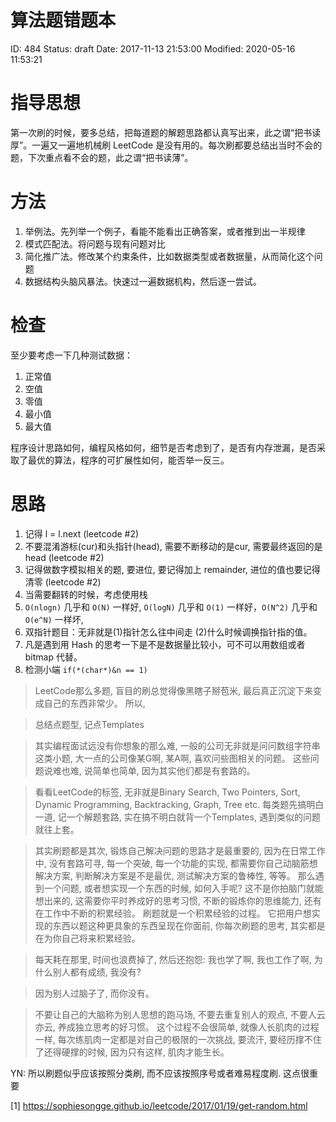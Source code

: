 # 算法题错题本


ID: 484
Status: draft
Date: 2017-11-13 21:53:00
Modified: 2020-05-16 11:53:21


# 指导思想

第一次刷的时候，要多总结，把每道题的解题思路都认真写出来，此之谓“把书读厚”。一遍又一遍地机械刷 LeetCode 是没有用的。每次刷都要总结出当时不会的题，下次重点看不会的题，此之谓“把书读薄”。

# 方法

1. 举例法。先列举一个例子，看能不能看出正确答案，或者推到出一半规律
2. 模式匹配法。将问题与现有问题对比
3. 简化推广法。修改某个约束条件，比如数据类型或者数据量，从而简化这个问题
4. 数据结构头脑风暴法。快速过一遍数据机构，然后逐一尝试。

# 检查

至少要考虑一下几种测试数据：

1. 正常值
2. 空值
3. 零值
4. 最小值
5. 最大值

程序设计思路如何，编程风格如何，细节是否考虑到了，是否有内存泄漏，是否采取了最优的算法，程序的可扩展性如何，能否举一反三。


# 思路

1. 记得 l = l.next (leetcode #2)
2. 不要混淆游标(cur)和头指针(head), 需要不断移动的是cur, 需要最终返回的是head (leetcode #2)
3. 记得做数字模拟相关的题, 要进位, 要记得加上 remainder, 进位的值也要记得清零 (leetcode #2)
4. 当需要翻转的时候，考虑使用栈
5. `O(nlogn)` 几乎和 `O(N)` 一样好, `O(logN)` 几乎和 `O(1)` 一样好，`O(N^2)` 几乎和 `O(e^N)` 一样坏, 
6. 双指针题目：无非就是(1)指针怎么往中间走 (2)什么时候调换指针指的值。
7. 凡是遇到用 Hash 的思考一下是不是数据量比较小，可不可以用数组或者 bitmap 代替。
8. 检测小端 `if(*(char*)&n == 1)`


> LeetCode那么多题, 盲目的刷总觉得像黑瞎子掰苞米, 最后真正沉淀下来变成自己的东西非常少。 所以, 

> 总结点题型, 记点Templates
	
> 其实编程面试远没有你想象的那么难, 一般的公司无非就是问问数组字符串这类小题, 大一点的公司像某G啊, 某A啊, 喜欢问些图相关的问题。 这些问题说难也难, 说简单也简单, 因为其实他们都是有套路的。

> 看看LeetCode的标签, 无非就是Binary Search, Two Pointers, Sort, Dynamic Programming, Backtracking, Graph, Tree etc. 每类题先搞明白一道, 记一个解题套路, 实在搞不明白就背一个Templates, 遇到类似的问题就往上套。

> 其实刷题都是其次, 锻炼自己解决问题的思路才是最重要的, 因为在日常工作中, 没有套路可寻, 每一个突破, 每一个功能的实现, 都需要你自己动脑筋想解决方案, 判断解决方案是不是最优, 测试解决方案的鲁棒性, 等等。 那么遇到一个问题, 或者想实现一个东西的时候, 如何入手呢? 这不是你拍脑门就能 想出来的, 这需要你平时养成好的思考习惯, 不断的锻炼你的思维能力, 还有在工作中不断的积累经验。 刷题就是一个积累经验的过程。 它把用户想实现的东西以题这种更具象的东西呈现在你面前, 你每次刷题的思考, 其实都是在为你自己将来积累经验。 

> 每天耗在那里, 时间也浪费掉了, 然后还抱怨: 我也学了啊, 我也工作了啊, 为什么别人都有成绩, 我没有?

> 因为别人过脑子了, 而你没有。

> 不要让自己的大脑称为别人思想的跑马场, 不要去重复别人的观点, 不要人云亦云, 养成独立思考的好习惯。 这个过程不会很简单, 就像人长肌肉的过程一样, 每次练肌肉一定都是对自己的极限的一次挑战, 要流汗, 要经历撑不住了还得硬撑的时候, 因为只有这样, 肌肉才能生长。

YN: 所以刷题似乎应该按照分类刷, 而不应该按照序号或者难易程度刷. 这点很重要


[1] https://sophiesongge.github.io/leetcode/2017/01/19/get-random.html